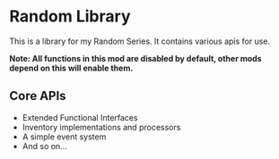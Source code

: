 # Random Library

This is a library for my Random Series. It contains various apis for use.

**Note: All functions in this mod are disabled by default, other mods depend on this will enable them.**

## Core APIs

- Extended Functional Interfaces
- Inventory implementations and processors
- A simple event system
- And so on...